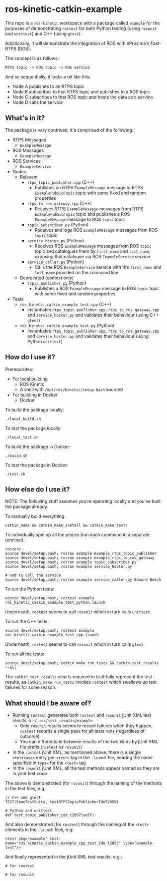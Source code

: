 # ros-kinetic-catkin-example
This repo is a `ros-kinetic` workspace with a package called `example` for the purposes of demonstrating `rostest` for both Python testing (using `rosunit` and `unittest`) and C++ (using `gtest`).

Additionally, it will demonstrate the integration of ROS with eProsima's Fast-RTPS (DDS).

The concept is as follows:

    RTPS topic -> ROS topic -> ROS service
    
And so sequentially, it looks a bit like this:

- Node A publishes to an RTPS topic
- Node B subscribes to that RTPS topic and publishes to a ROS topic
- Node C subscribes to that ROS topic and hosts the data as a service
- Node D calls the service

## What's in it?

The package is very contrived, it's comprised of the following:

* RTPS Messages
    * `ExampleMessage`
* ROS Messages
    * `ExampleMessage`
* ROS Services
    * `ExampleService`
* Nodes
    * Relevant
        * `rtps_topic_publisher.cpp` (C++)
            * Publishes an RTPS `ExampleMessage` message to RTPS `ExamplePubSubTopic` topic with some fixed and random properties
        * `rtps_to_ros_gateway.cpp` (C++)
            * Receives RTPS `ExampleMessage` messages from RTPS `ExamplePubSubTopic` topic and publishes a ROS `ExampleMessage` message to ROS `topic` topic
        * `topic_subscriber.py` (Python)
            * Receives and logs ROS `ExampleMessage` messages from ROS `topic` topic
        * `service_hoster.py` (Python)
            * Receives ROS `ExampleMessage` messages from ROS `topic` topic and catalogues them by `first_name` and `last_name`, exposing that catalogue via ROS `ExampleService` service
        * `service_caller.py` (Python)
            * Calls the ROS `ExampleService` service with the `first_name` and `last_name` provided on the command line
    * Deprecated (context only)
        * `topic_publisher.py` (Python)
            * Publishes a ROS `ExampleMessage` message to ROS `topic` topic with some fixed and random properties
* Tests
    * `ros_kinetic_catkin_example_test.cpp` (C++)
        * Instantiates `rtps_topic_publisher.cpp`, `rtps_to_ros_gateway.cpp` and `service_hoster.py` and validates their behaviour (using C++ `gtest`)
    * `ros_kinetic_catkin_example_test.py` (Python)
        * Instantiates `rtps_topic_publisher.cpp`, `rtps_to_ros_gateway.cpp` and `service_hoster.py` and validates their behaviour (using Python `unittest`)

## How do I use it?

Prerequisites:

- For local building
    - ROS Kinetic
    - A shell with `/opt/ros/kinetic/setup.bash` sourced
- For building in Docker
    - Docker

To build the package locally:

    ./local_build.sh
    
To test the package locally:

    ./local_test.sh
    
To build the package in Docker:

    ./build.sh
    
To test the package in Docker:

    ./test.sh
    
## How else do I use it? 

NOTE: The following stuff assumes you're operating locally and you've built the package already.

To manually build everything:

    catkin_make && catkin_make_install && catkin_make tests

To individually spin up all the pieces (run each command in a separate terminal):

    roscore
    source devel/setup.bash; rosrun example example_rtps_topic_publisher
    source devel/setup.bash; rosrun example example_rtps_to_ros_gateway
    source devel/setup.bash; rosrun example topic_subscriber.py
    source devel/setup.bash; rosrun example service_hoster.py
    
    # and to call the service
    source devel/setup.bash; rosrun example service_caller.py Edward Beech

To run the Python tests:

    source devel/setup.bash; rostest example ros_kinetic_catkin_example_test_python.launch 
    
Underneath, `rostest` seems to call `rosunit` which in turn calls `unittest`.

To run the C++ tests:

    source devel/setup.bash; rostest example ros_kinetic_catkin_example_test_cpp.launch
    
Underneath, `rostest` seems to call `rosunit` which in turn calls `gtest`.

To run all the tests:

    source devel/setup.bash; catkin_make run_tests && catkin_test_results --all
    
The `catkin_test_results` step is required to truthfully represent the test results, as `catkin_make run_tests` invokes `rostest` which swallows up test failures for some reason.

## What should I be aware of? 

- Running `rostest` generates both `rostest` and `rosunit` jUnit XML test results in `~/.ros/test_results/example`
    - Only `rosunit` results seems to record failures when they happen, `rostest` records a single pass for all tests runs (regardless of outcome)
    - You can differentiate between results of the two kinds by jUnit XML file prefix (`rostest` vs `rosunit`)
- In the `rostest` jUnit XML, as mentioned above, there is a single `<testcase>` entry per `<test>` tag in the `.launch` file, bearing the name specified in `type=` for the `<test>` tag
- In the `rosunit` jUnit XML, all the test methods appear named as they are in your test code

The above is demonstrated (for `rosunit`) through the naming of the methods in the test files, e.g.:

    // C++ and gtest
    TEST(SomeTestSuite, testRTPSTopicPublisherIdeT2859)
    
    # Python and unittest
    def test_topic_publisher_ide_t2857(self):

And also demonstrated (for `rostest`) through the naming of the `<test>` elements in the `.launch` files, e.g:
    
    <test pkg="example" test-name="ros_kinetic_catkin_example_cpp_test_ide_t2855" type="example-test"/>

And finally represented in the jUnit XML test results; e.g.:

    # for rostest
    
    # for rosunit